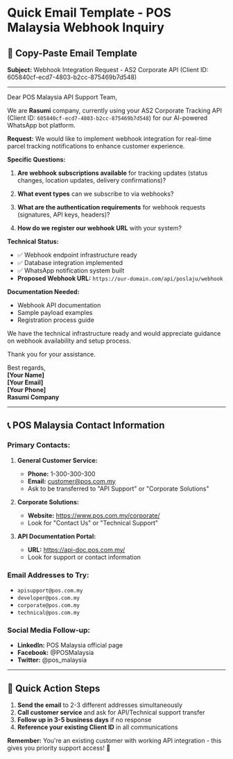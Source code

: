 # Quick Email Template - POS Malaysia Webhook Inquiry

## 📧 **Copy-Paste Email Template**

**Subject:** Webhook Integration Request - AS2 Corporate API (Client ID: 605840cf-ecd7-4803-b2cc-875469b7d548)

---

Dear POS Malaysia API Support Team,

We are **Rasumi** company, currently using your AS2 Corporate Tracking API (Client ID: `605840cf-ecd7-4803-b2cc-875469b7d548`) for our AI-powered WhatsApp bot platform.

**Request:** We would like to implement webhook integration for real-time parcel tracking notifications to enhance customer experience.

**Specific Questions:**

1. **Are webhook subscriptions available** for tracking updates (status changes, location updates, delivery confirmations)?

2. **What event types** can we subscribe to via webhooks?

3. **What are the authentication requirements** for webhook requests (signatures, API keys, headers)?

4. **How do we register our webhook URL** with your system?

**Technical Status:**
- ✅ Webhook endpoint infrastructure ready
- ✅ Database integration implemented  
- ✅ WhatsApp notification system built
- **Proposed Webhook URL:** `https://our-domain.com/api/poslaju/webhook`

**Documentation Needed:**
- Webhook API documentation
- Sample payload examples
- Registration process guide

We have the technical infrastructure ready and would appreciate guidance on webhook availability and setup process.

Thank you for your assistance.

Best regards,  
**[Your Name]**  
**[Your Email]**  
**[Your Phone]**  
**Rasumi Company**

---

## 📞 **POS Malaysia Contact Information**

### **Primary Contacts:**

1. **General Customer Service:**
   - **Phone:** 1-300-300-300
   - **Email:** customer@pos.com.my
   - Ask to be transferred to "API Support" or "Corporate Solutions"

2. **Corporate Solutions:**
   - **Website:** https://www.pos.com.my/corporate/
   - Look for "Contact Us" or "Technical Support"

3. **API Documentation Portal:**
   - **URL:** https://api-doc.pos.com.my/
   - Look for support or contact information

### **Email Addresses to Try:**
- `apisupport@pos.com.my`
- `developer@pos.com.my`  
- `corporate@pos.com.my`
- `technical@pos.com.my`

### **Social Media Follow-up:**
- **LinkedIn:** POS Malaysia official page
- **Facebook:** @POSMalaysia
- **Twitter:** @pos_malaysia

---

## 🎯 **Quick Action Steps**

1. **Send the email** to 2-3 different addresses simultaneously
2. **Call customer service** and ask for API/Technical support transfer
3. **Follow up in 3-5 business days** if no response
4. **Reference your existing Client ID** in all communications

**Remember:** You're an existing customer with working API integration - this gives you priority support access! 🚀